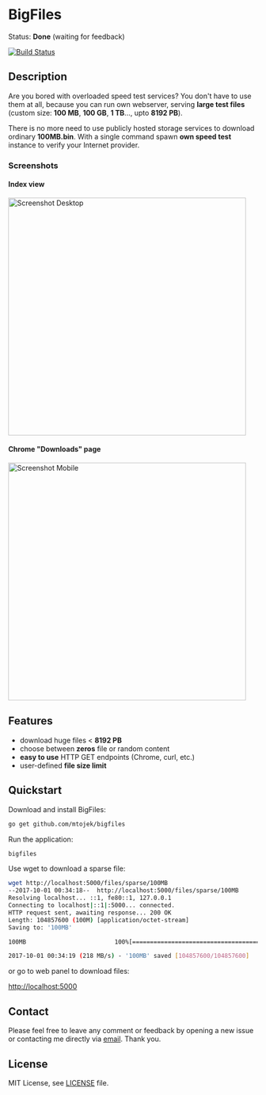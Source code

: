 # BigFiles

Status: **Done** (waiting for feedback)

[![Build Status](https://travis-ci.org/mtojek/bigfiles.svg?branch=master)](https://travis-ci.org/mtojek/bigfiles)

## Description

Are you bored with overloaded speed test services? You don't have to use them at all, because you can run own webserver, serving **large test files** (custom size: **100 MB**, **100 GB**, **1 TB**..., upto **8192 PB**). 

There is no more need to use publicly hosted storage services to download ordinary **100MB.bin**. With a single command spawn **own speed test** instance to verify your Internet provider.

### Screenshots

#### Index view

<img src="https://github.com/mtojek/bigfiles/blob/master/screenshot-1.png" alt="Screenshot Desktop" width="480px" />

#### Chrome "Downloads" page

<img src="https://github.com/mtojek/bigfiles/blob/master/screenshot-2.png" alt="Screenshot Mobile" width="480px" />

## Features

* download huge files < **8192 PB**
* choose between **zeros** file or random content
* **easy to use** HTTP GET endpoints (Chrome, curl, etc.)
* user-defined **file size limit**

## Quickstart

Download and install BigFiles:
```bash
go get github.com/mtojek/bigfiles
```
Run the application:
```bash
bigfiles
```

Use wget to download a sparse file:
```bash
wget http://localhost:5000/files/sparse/100MB
--2017-10-01 00:34:18--  http://localhost:5000/files/sparse/100MB
Resolving localhost... ::1, fe80::1, 127.0.0.1
Connecting to localhost|::1|:5000... connected.
HTTP request sent, awaiting response... 200 OK
Length: 104857600 (100M) [application/octet-stream]
Saving to: '100MB'

100MB                         100%[===================================================>] 100.00M   218MB/s   in 0.5s   

2017-10-01 00:34:19 (218 MB/s) - '100MB' saved [104857600/104857600]

```

or go to web panel to download files:

[http://localhost:5000](http://localhost:5000)

## Contact

Please feel free to leave any comment or feedback by opening a new issue or contacting me directly via [email](mailto:marcin@tojek.pl). Thank you.

## License

MIT License, see [LICENSE](https://github.com/mtojek/bigfiles/blob/master/LICENSE) file.
